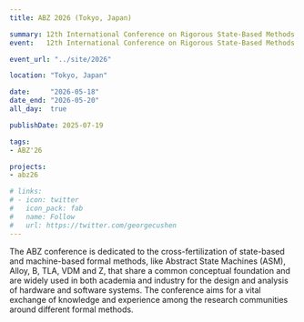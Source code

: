 ```yaml
---
title: ABZ 2026 (Tokyo, Japan)

summary: 12th International Conference on Rigorous State-Based Methods
event:   12th International Conference on Rigorous State-Based Methods

event_url: "../site/2026"

location: "Tokyo, Japan"

date:     "2026-05-18"
date_end: "2026-05-20"
all_day:  true

publishDate: 2025-07-19

tags:
- ABZ'26

projects:
- abz26

# links:
# - icon: twitter
#   icon_pack: fab
#   name: Follow
#   url: https://twitter.com/georgecushen
---
```


<!--<meta http-equiv="refresh" content="0; URL='../site/2024'" />-->

The ABZ conference is dedicated to the cross-fertilization of state-based and machine-based formal methods, like Abstract State Machines (ASM), Alloy, B, TLA, VDM and Z, that share a common conceptual foundation and are widely used in both academia and industry for the design and analysis of hardware and software systems. The conference aims for a vital exchange of knowledge and experience among the research communities around different formal methods.